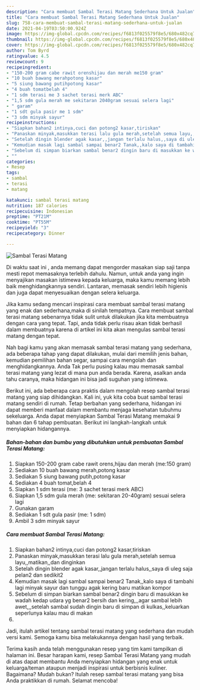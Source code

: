 ```yaml
---
description: "Cara membuat Sambal Terasi Matang Sederhana Untuk Jualan"
title: "Cara membuat Sambal Terasi Matang Sederhana Untuk Jualan"
slug: 758-cara-membuat-sambal-terasi-matang-sederhana-untuk-jualan
date: 2021-04-19T03:50:00.924Z
image: https://img-global.cpcdn.com/recipes/f6813f025579f8e5/680x482cq70/sambal-terasi-matang-foto-resep-utama.jpg
thumbnail: https://img-global.cpcdn.com/recipes/f6813f025579f8e5/680x482cq70/sambal-terasi-matang-foto-resep-utama.jpg
cover: https://img-global.cpcdn.com/recipes/f6813f025579f8e5/680x482cq70/sambal-terasi-matang-foto-resep-utama.jpg
author: Tom Byrd
ratingvalue: 4.5
reviewcount: 9
recipeingredient:
- "150-200 gram cabe rawit orenshijau dan merah me150 gram"
- "10 buah bawang merahpotong kasar"
- "5 siung bawang putihpotong kasar"
- "4 buah tomatbelah 4"
- "1 sdm terasi me 3 sachet terasi merk ABC"
- "1,5 sdm gula merah me sekitaran 2040gram sesuai selera lagi"
- " garam"
- "1 sdt gula pasir me 1 sdm"
- "3 sdm minyak sayur"
recipeinstructions:
- "Siapkan bahan2 intinya,cuci dan potong2 kasar,tiriskan"
- "Panaskan minyak,masukkan terasi lalu gula merah,setelah semua layu,,matikan,,dan dinginkan"
- "Setelah dingin blender agak kasar,,jangan terlalu halus,,saya di uleg saja pelan2 dan sedikit2"
- "Kemudian masak lagi sambal sampai benar2 Tanak,,kalo saya di tambahi lagi minyak sayur dan tunggu agak kering baru matikan kompor"
- "Sebelum di simpan biarkan sambal benar2 dingin baru di masukkan ke wadah kedap udara yg benar2 bersih dan kering,,,agar sambal lebih awet,,,setelah sambal sudah dingin baru di simpan di kulkas,,keluarkan seperlunya kalau mau di makan"
- ""
categories:
- Resep
tags:
- sambal
- terasi
- matang

katakunci: sambal terasi matang 
nutrition: 187 calories
recipecuisine: Indonesian
preptime: "PT21M"
cooktime: "PT55M"
recipeyield: "3"
recipecategory: Dinner

---
```



![Sambal Terasi Matang](https://img-global.cpcdn.com/recipes/f6813f025579f8e5/680x482cq70/sambal-terasi-matang-foto-resep-utama.jpg)

Di waktu  saat ini , anda memang dapat mengorder masakan siap saji tanpa mesti repot memasaknya terlebih dahulu. Namun, untuk anda yang ingin menyajikan masakan istimewa kepada keluarga, maka kamu memang lebih baik menghidangkannya sendiri. Lantaran, memasak sendiri lebih higienis dan juga dapat menyesuaikan dengan selera keluarga.

Jika kamu sedang mencari inspirasi cara membuat sambal terasi matang yang enak dan sederhana,maka di sinilah tempatnya. Cara membuat sambal terasi matang  sebenarnya tidak sulit untuk dilakukan jika kita membuatnya dengan cara yang tepat. Tapi, anda tidak perlu risau akan tidak berhasil dalam membuatnya 
karena di artikel ini kita akan mengulas sambal terasi matang dengan tepat.  



Nah bagi kamu yang akan memasak sambal terasi matang yang sederhana, ada beberapa tahap yang dapat dilakukan, mulai dari memilih jenis bahan, kemudian pemilihan bahan segar, sampai cara mengolah dan menghidangkannya. Anda Tak perlu pusing kalau mau memasak sambal terasi matang yang lezat di mana pun anda berada. Karena, asalkan anda  tahu caranya, maka hidangan ini bisa jadi suguhan yang istimewa.

Berikut ini, ada beberapa cara praktis  dalam mengolah resep sambal terasi matang yang siap dihidangkan. Kali ini, yuk kita coba buat sambal terasi matang sendiri di rumah. Tetap berbahan yang sederhana, hidangan ini dapat memberi manfaat dalam membantu menjaga kesehatan tubuhmu sekeluarga. Anda dapat menyiapkan Sambal Terasi Matang memakai 9 bahan dan 6 tahap pembuatan. Berikut ini langkah-langkah untuk menyiapkan hidangannya.

<!--inarticleads1-->

##### Bahan-bahan dan bumbu yang dibutuhkan untuk pembuatan Sambal Terasi Matang:

1. Siapkan 150-200 gram cabe rawit orens,hijau dan merah (me:150 gram)
1. Sediakan 10 buah bawang merah,potong kasar
1. Sediakan 5 siung bawang putih,potong kasar
1. Sediakan 4 buah tomat,belah 4
1. Siapkan 1 sdm terasi (me: 3 sachet terasi merk ABC)
1. Siapkan 1,5 sdm gula merah (me: sekitaran 20-40gram) sesuai selera lagi
1. Gunakan  garam
1. Sediakan 1 sdt gula pasir (me: 1 sdm)
1. Ambil 3 sdm minyak sayur




<!--inarticleads2-->

##### Cara membuat Sambal Terasi Matang:

1. Siapkan bahan2 intinya,cuci dan potong2 kasar,tiriskan
1. Panaskan minyak,masukkan terasi lalu gula merah,setelah semua layu,,matikan,,dan dinginkan
1. Setelah dingin blender agak kasar,,jangan terlalu halus,,saya di uleg saja pelan2 dan sedikit2
1. Kemudian masak lagi sambal sampai benar2 Tanak,,kalo saya di tambahi lagi minyak sayur dan tunggu agak kering baru matikan kompor
1. Sebelum di simpan biarkan sambal benar2 dingin baru di masukkan ke wadah kedap udara yg benar2 bersih dan kering,,,agar sambal lebih awet,,,setelah sambal sudah dingin baru di simpan di kulkas,,keluarkan seperlunya kalau mau di makan
1. 




Jadi, itulah artikel tentang  sambal terasi matang  yang sederhana dan mudah versi kami. Semoga kamu bisa melakukannya dengan hasil yang terbaik. 

Terima kasih anda telah menggunakan resep yang tim kami tampilkan di halaman ini. Besar harapan kami, resep  Sambal Terasi Matang yang mudah di atas dapat membantu Anda menyiapkan hidangan yang enak untuk keluarga/teman ataupun menjadi inspirasi untuk berbisnis kuliner. Bagaimana? Mudah bukan? Itulah resep sambal terasi matang yang bisa Anda praktikkan di rumah. Selamat mencoba!

